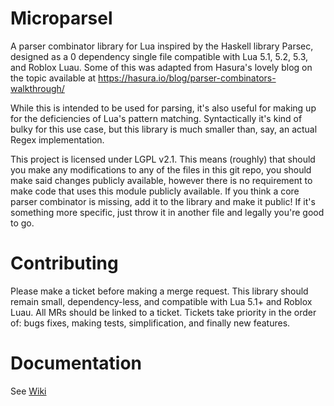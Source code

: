 # Microparsel
A parser combinator library for Lua inspired by the Haskell library Parsec, designed as a 0 dependency single file compatible with Lua 5.1, 5.2, 5.3, and Roblox Luau. Some of this was adapted from Hasura's lovely blog on the topic available at https://hasura.io/blog/parser-combinators-walkthrough/

While this is intended to be used for parsing, it's also useful for making up for the deficiencies of Lua's pattern matching. Syntactically it's kind of bulky for this use case, but this library is much smaller than, say, an actual Regex implementation.

This project is licensed under LGPL v2.1. This means (roughly) that should you make any modifications to any of the files in this git repo, you should make said changes publicly available, however there is no requirement to make code that uses this module publicly available. If you think a core parser combinator is missing, add it to the library and make it public! If it's something more specific, just throw it in another file and legally you're good to go.

# Contributing
Please make a ticket before making a merge request. This library should remain small, dependency-less, and compatible with Lua 5.1+ and Roblox Luau. All MRs should be linked to a ticket. Tickets take priority in the order of: bugs fixes, making tests, simplification, and finally new features.

# Documentation
See [Wiki](https://github.com/RegularTetragon/microparsel/wiki)

